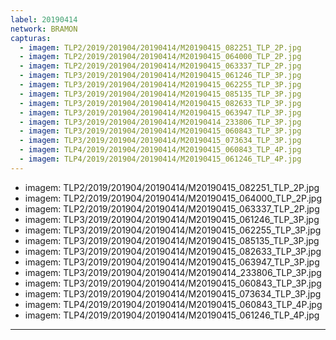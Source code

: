 ```yaml
---
label: 20190414
network: BRAMON
capturas:
  - imagem: TLP2/2019/201904/20190414/M20190415_082251_TLP_2P.jpg
  - imagem: TLP2/2019/201904/20190414/M20190415_064000_TLP_2P.jpg
  - imagem: TLP2/2019/201904/20190414/M20190415_063337_TLP_2P.jpg
  - imagem: TLP3/2019/201904/20190414/M20190415_061246_TLP_3P.jpg
  - imagem: TLP3/2019/201904/20190414/M20190415_062255_TLP_3P.jpg
  - imagem: TLP3/2019/201904/20190414/M20190415_085135_TLP_3P.jpg
  - imagem: TLP3/2019/201904/20190414/M20190415_082633_TLP_3P.jpg
  - imagem: TLP3/2019/201904/20190414/M20190415_063947_TLP_3P.jpg
  - imagem: TLP3/2019/201904/20190414/M20190414_233806_TLP_3P.jpg
  - imagem: TLP3/2019/201904/20190414/M20190415_060843_TLP_3P.jpg
  - imagem: TLP3/2019/201904/20190414/M20190415_073634_TLP_3P.jpg
  - imagem: TLP4/2019/201904/20190414/M20190415_060843_TLP_4P.jpg
  - imagem: TLP4/2019/201904/20190414/M20190415_061246_TLP_4P.jpg
---
```

  - imagem: TLP2/2019/201904/20190414/M20190415_082251_TLP_2P.jpg
  - imagem: TLP2/2019/201904/20190414/M20190415_064000_TLP_2P.jpg
  - imagem: TLP2/2019/201904/20190414/M20190415_063337_TLP_2P.jpg
  - imagem: TLP3/2019/201904/20190414/M20190415_061246_TLP_3P.jpg
  - imagem: TLP3/2019/201904/20190414/M20190415_062255_TLP_3P.jpg
  - imagem: TLP3/2019/201904/20190414/M20190415_085135_TLP_3P.jpg
  - imagem: TLP3/2019/201904/20190414/M20190415_082633_TLP_3P.jpg
  - imagem: TLP3/2019/201904/20190414/M20190415_063947_TLP_3P.jpg
  - imagem: TLP3/2019/201904/20190414/M20190414_233806_TLP_3P.jpg
  - imagem: TLP3/2019/201904/20190414/M20190415_060843_TLP_3P.jpg
  - imagem: TLP3/2019/201904/20190414/M20190415_073634_TLP_3P.jpg
  - imagem: TLP4/2019/201904/20190414/M20190415_060843_TLP_4P.jpg
  - imagem: TLP4/2019/201904/20190414/M20190415_061246_TLP_4P.jpg
---
